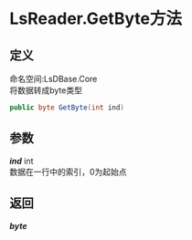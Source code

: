 # LsReader.GetByte方法
## 定义
命名空间:LsDBase.Core    
将数据转成byte类型   
```C#
public byte GetByte(int ind)
```
## 参数
***ind***  int    
数据在一行中的索引，0为起始点   
## 返回
***byte***